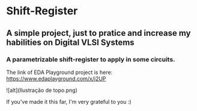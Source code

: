 # Shift-Register
## A simple project, just to pratice and increase my habilities on Digital VLSI Systems
### A parametrizable shift-register to apply in some circuits.

The link of EDA Playground project is here:
https://www.edaplayground.com/x/j2UP

![alt](Ilustração de topo.png)

If you've made it this far, I'm very grateful to you :)

